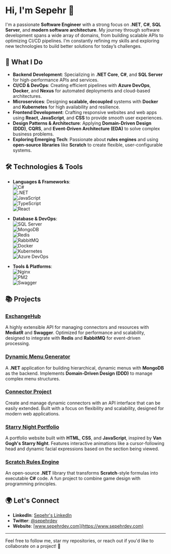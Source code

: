 # Hi, I'm Sepehr 👋

I'm a passionate **Software Engineer** with a strong focus on **.NET**, **C#**, **SQL Server**, and **modern software architecture**. My journey through software development spans a wide array of domains, from building scalable APIs to optimizing CI/CD pipelines. I’m constantly refining my skills and exploring new technologies to build better solutions for today’s challenges.

## 🚀 What I Do

- **Backend Development**: Specializing in **.NET Core**, **C#**, and **SQL Server** for high-performance APIs and services.
- **CI/CD & DevOps**: Creating efficient pipelines with **Azure DevOps**, **Docker**, and **Nexus** for automated deployments and cloud-based architectures.
- **Microservices**: Designing **scalable, decoupled** systems with **Docker** and **Kubernetes** for high availability and resilience.
- **Frontend Development**: Crafting responsive websites and web apps using **React**, **JavaScript**, and **CSS** to provide smooth user experiences.
- **Design Patterns & Architecture**: Applying **Domain-Driven Design (DDD)**, **CQRS**, and **Event-Driven Architecture (EDA)** to solve complex business problems.
- **Exploring Emerging Tech**: Passionate about **rules engines** and using **open-source libraries** like **Scratch** to create flexible, user-configurable systems.

## 🛠 Technologies & Tools

- **Languages & Frameworks**:  
  ![C#](https://img.shields.io/badge/C%23-239120?style=for-the-badge&logo=c-sharp&logoColor=white)  
  ![.NET](https://img.shields.io/badge/.NET-512BD4?style=for-the-badge&logo=.net&logoColor=white)  
  ![JavaScript](https://img.shields.io/badge/JavaScript-F7DF1E?style=for-the-badge&logo=javascript&logoColor=black)  
  ![TypeScript](https://img.shields.io/badge/TypeScript-3178C6?style=for-the-badge&logo=typescript&logoColor=white)  
  ![React](https://img.shields.io/badge/React-61DAFB?style=for-the-badge&logo=react&logoColor=black)  

- **Database & DevOps**:  
  ![SQL Server](https://img.shields.io/badge/SQL_Server-CC2927?style=for-the-badge&logo=microsoft-sql-server&logoColor=white)  
  ![MongoDB](https://img.shields.io/badge/MongoDB-47A248?style=for-the-badge&logo=mongodb&logoColor=white)  
  ![Redis](https://img.shields.io/badge/Redis-DC382D?style=for-the-badge&logo=redis&logoColor=white)  
  ![RabbitMQ](https://img.shields.io/badge/RabbitMQ-FF6600?style=for-the-badge&logo=rabbitmq&logoColor=white)  
  ![Docker](https://img.shields.io/badge/Docker-2496ED?style=for-the-badge&logo=docker&logoColor=white)  
  ![Kubernetes](https://img.shields.io/badge/Kubernetes-326CE5?style=for-the-badge&logo=kubernetes&logoColor=white)  
  ![Azure DevOps](https://img.shields.io/badge/Azure_DevOps-0078D4?style=for-the-badge&logo=azuredevops&logoColor=white)

- **Tools & Platforms**:  
  ![Nginx](https://img.shields.io/badge/Nginx-009639?style=for-the-badge&logo=nginx&logoColor=white)  
  ![PM2](https://img.shields.io/badge/PM2-2B0370?style=for-the-badge&logo=pm2&logoColor=white)  
  ![Swagger](https://img.shields.io/badge/Swagger-85EA2D?style=for-the-badge&logo=swagger&logoColor=black)  

## 📚 Projects

### [ExchangeHub](https://github.com/sepehr/ExchangeHub)
A highly extensible API for managing connectors and resources with **MediatR** and **Swagger**. Optimized for performance and scalability, designed to integrate with **Redis** and **RabbitMQ** for event-driven processing.

### [Dynamic Menu Generator](https://github.com/sepehr/DynamicMenuGenerator)
A **.NET** application for building hierarchical, dynamic menus with **MongoDB** as the backend. Implements **Domain-Driven Design (DDD)** to manage complex menu structures.

### [Connector Project](https://github.com/sepehr/Connector)
Create and manage dynamic connectors with an API interface that can be easily extended. Built with a focus on flexibility and scalability, designed for modern web applications.

### [Starry Night Portfolio](https://github.com/sepehr/StarryNightPortfolio)
A portfolio website built with **HTML**, **CSS**, and **JavaScript**, inspired by **Van Gogh's Starry Night**. Features interactive animations like a cursor-following head and dynamic facial expressions based on the section being viewed.

### [Scratch Rules Engine](https://github.com/sepehr/ScratchRulesEngine)
An open-source **.NET** library that transforms **Scratch**-style formulas into executable **C#** code. A fun project to combine game design with programming principles.

## 🌍 Let's Connect

- **LinkedIn**: [Sepehr's LinkedIn](https://www.linkedin.com/in/sepehr)
- **Twitter**: [@sepehrdev](https://twitter.com/sepehrdev)
- **Website**: [www.sepehrdev.com](https://www.sepehrdev.com)

---

Feel free to follow me, star my repositories, or reach out if you'd like to collaborate on a project! 🎯
